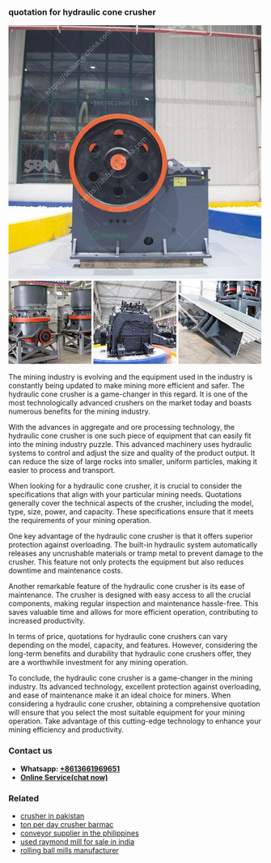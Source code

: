 <h3>quotation for hydraulic cone crusher</h3><img src='1708663547.jpg' alt=''><p>The mining industry is evolving and the equipment used in the industry is constantly being updated to make mining more efficient and safer. The hydraulic cone crusher is a game-changer in this regard. It is one of the most technologically advanced crushers on the market today and boasts numerous benefits for the mining industry.</p><p>With the advances in aggregate and ore processing technology, the hydraulic cone crusher is one such piece of equipment that can easily fit into the mining industry puzzle. This advanced machinery uses hydraulic systems to control and adjust the size and quality of the product output. It can reduce the size of large rocks into smaller, uniform particles, making it easier to process and transport.</p><p>When looking for a hydraulic cone crusher, it is crucial to consider the specifications that align with your particular mining needs. Quotations generally cover the technical aspects of the crusher, including the model, type, size, power, and capacity. These specifications ensure that it meets the requirements of your mining operation.</p><p>One key advantage of the hydraulic cone crusher is that it offers superior protection against overloading. The built-in hydraulic system automatically releases any uncrushable materials or tramp metal to prevent damage to the crusher. This feature not only protects the equipment but also reduces downtime and maintenance costs.</p><p>Another remarkable feature of the hydraulic cone crusher is its ease of maintenance. The crusher is designed with easy access to all the crucial components, making regular inspection and maintenance hassle-free. This saves valuable time and allows for more efficient operation, contributing to increased productivity.</p><p>In terms of price, quotations for hydraulic cone crushers can vary depending on the model, capacity, and features. However, considering the long-term benefits and durability that hydraulic cone crushers offer, they are a worthwhile investment for any mining operation.</p><p>To conclude, the hydraulic cone crusher is a game-changer in the mining industry. Its advanced technology, excellent protection against overloading, and ease of maintenance make it an ideal choice for miners. When considering a hydraulic cone crusher, obtaining a comprehensive quotation will ensure that you select the most suitable equipment for your mining operation. Take advantage of this cutting-edge technology to enhance your mining efficiency and productivity.</p><h3>Contact us</h3><ul><li><strong>Whatsapp:&nbsp;<a href="https://wa.me/8613661969651">+8613661969651</a></strong></li><li><a href="https://swt.shibang-china.com/?git&amp;zhl&amp;quotation for hydraulic cone crusher"><strong>Online Service(chat now)</strong></a></li></ul><h3>Related</h3><ul><li><a href='crusher in pakistan.md'>crusher in pakistan</a></li><li><a href='ton per day crusher barmac.md'>ton per day crusher barmac</a></li><li><a href='conveyor supplier in the philippines.md'>conveyor supplier in the philippines</a></li><li><a href='used raymond mill for sale in india.md'>used raymond mill for sale in india</a></li><li><a href='rolling ball mills manufacturer.md'>rolling ball mills manufacturer</a></li></ul>